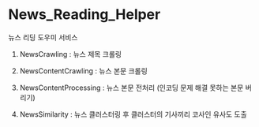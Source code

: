 # News_Reading_Helper
뉴스 리딩 도우미 서비스


1) NewsCrawling : 뉴스 제목 크롤링

2) NewsContentCrawling : 뉴스 본문 크롤링

3) NewsContentProcessing : 뉴스 본문 전처리 (인코딩 문제 해결 못하는 본문 버리기)
 
4) NewsSimilarity : 뉴스 클러스터링 후 클러스터의 기사끼리 코사인 유사도 도출
